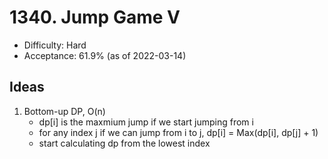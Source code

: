 # 1340. Jump Game V
- Difficulty: Hard
- Acceptance: 61.9% (as of 2022-03-14)

## Ideas
1. Bottom-up DP, O(n)
   - dp[i] is the maxmium jump if we start jumping from i
   - for any index j if we can jump from i to j, dp[i] = Max(dp[i], dp[j] + 1)
   - start calculating dp from the lowest index
